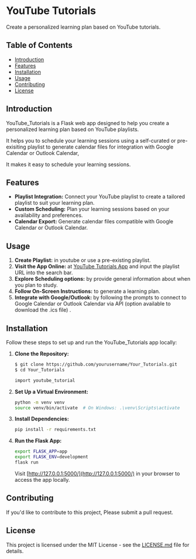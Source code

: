 # YouTube Tutorials

Create a personalized learning plan based on YouTube tutorials.

## Table of Contents

- [Introduction](#introduction)
- [Features](#features)
- [Installation](#installation)
- [Usage](#usage)
- [Contributing](#contributing)
- [License](#license)

## Introduction

YouTube_Tutorials is a Flask web app designed to help you create a personalized learning plan based on YouTube playlists. 

It helps you to schedule your learning sessions using a self-curated or pre-exisiting playlist to generate calendar files for integration with Google Calendar or Outlook Calendar,

It makes it easy to schedule your learning sessions.

## Features

- **Playlist Integration:** Connect your YouTube playlist to create a tailored playlist to suit your learning plan.
- **Custom Scheduling:** Plan your learning sessions based on your availability and preferences.
- **Calendar Export:** Generate calendar files compatible with Google Calendar or Outlook Calendar.

## Usage

1. **Create Playlist:** in youtube or use a pre-existing playlist.
2. **Visit the App Online:** at [YouTube Tutorials App](https://your-youtube-tutorials-app-name.herokuapp.com/)  and input the playlist URL into the search bar.
3. **Explore Scheduling options:** by provide general information about when you plan to study.
4. **Follow On-Screen Instructions:** to generate a learning plan.
5. **Integrate with Google/Outlook:** by following the prompts to connect to Google Calendar or Outlook Calendar via API (option available to download the .ics file) .


## Installation

Follow these steps to set up and run the YouTube_Tutorials app locally:

1. **Clone the Repository:**
    ```bash
    $ git clone https://github.com/yourusername/Your_Tutorials.git
    $ cd Your_Tutorials

    import youtube_tutorial

2. **Set Up a Virtual Environment:**

    ```bash
    python -m venv venv
    source venv/bin/activate  # On Windows: .\venv\Scripts\activate
    ```

3. **Install Dependencies:**

    ```bash
    pip install -r requirements.txt
    ```

4. **Run the Flask App:**

    ```bash
    export FLASK_APP=app
    export FLASK_ENV=development
    flask run
    ```

    Visit [http://127.0.0.1:5000/](http://127.0.0.1:5000/) in your browser to access the app locally.

## Contributing

If you'd like to contribute to this project, Please submit a pull request.

## License

This project is licensed under the MIT License - see the [LICENSE.md](LICENSE.md) file for details.


